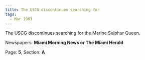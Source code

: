 ```yaml
---  
title: The USCG discontinues searching for  
tags:  
  - Mar 1963  
---  
```

  
The USCG discontinues searching for the Marine Sulphur Queen.  
  
Newspapers: **Miami Morning News or The Miami Herald**  
  
Page: **5**, Section: **A** 
